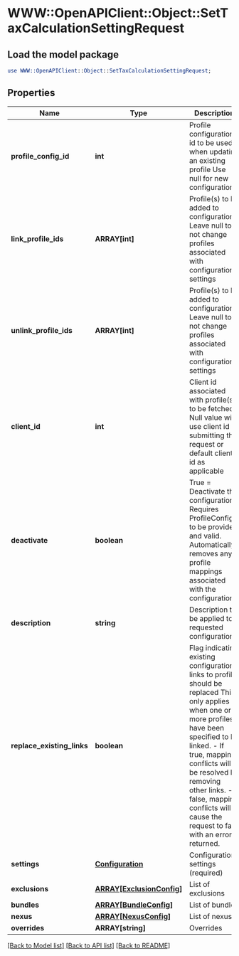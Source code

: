 # WWW::OpenAPIClient::Object::SetTaxCalculationSettingRequest

## Load the model package
```perl
use WWW::OpenAPIClient::Object::SetTaxCalculationSettingRequest;
```

## Properties
Name | Type | Description | Notes
------------ | ------------- | ------------- | -------------
**profile_config_id** | **int** | Profile configuration id to be used when updating an existing profile  Use null for new configuration | [optional] 
**link_profile_ids** | **ARRAY[int]** | Profile(s) to be added to configuration  Leave null to not change profiles associated with configuration settings | [optional] 
**unlink_profile_ids** | **ARRAY[int]** | Profile(s) to be added to configuration  Leave null to not change profiles associated with configuration settings | [optional] 
**client_id** | **int** | Client id associated with profile(s) to be fetched  Null value will use client id submitting the request or default client id as applicable | [optional] 
**deactivate** | **boolean** | True &#x3D; Deactivate the configuration  Requires ProfileConfigId to be provided and valid.  Automatically removes any profile mappings associated with the configuration. | [optional] 
**description** | **string** | Description to be applied to requested configuration | [optional] 
**replace_existing_links** | **boolean** | Flag indicating existing configuration links to profile should be replaced  This only applies when one or more profiles have been specified to be linked.   - If true, mapping conflicts will be resolved by removing other links.   - If false, mapping conflicts will cause the request to fail with an error returned. | [optional] 
**settings** | [**Configuration**](Configuration.md) | Configuration settings (required) | [optional] 
**exclusions** | [**ARRAY[ExclusionConfig]**](ExclusionConfig.md) | List of exclusions | [optional] 
**bundles** | [**ARRAY[BundleConfig]**](BundleConfig.md) | List of bundles | [optional] 
**nexus** | [**ARRAY[NexusConfig]**](NexusConfig.md) | List of nexus | [optional] 
**overrides** | **ARRAY[string]** | Overrides | [optional] 

[[Back to Model list]](../README.md#documentation-for-models) [[Back to API list]](../README.md#documentation-for-api-endpoints) [[Back to README]](../README.md)


